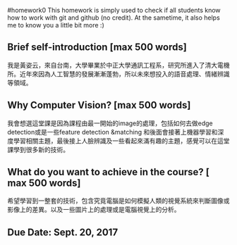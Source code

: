 #homework0
This homework is simply used to check if all students know how to work with git and github (no credit).
At the sametime, it also helps me to know you a little bit more :)

## Brief self-introduction [max 500 words]
我是黃姿云，來自台南，大學畢業於中正大學通訊工程系，研究所進入了清大電機所。近年來因為人工智慧的發展漸漸蓬勃，所以未來想投入的語音處理、情緒辨識等領域。
## Why Computer Vision? [max 500 words]
我會想選這堂課是因為課程由最一開始的image的處理，包括如何去做edge detection或是一些feature detection &matching 和後面會接著上機器學習和深度學習相關主題，最後接上人臉辨識及一些看起來滿有趣的主題，感覺可以在這堂課學到很多新的技術。
## What do you want to achieve in the course? [ max 500 words]
希望學習到一整套的技術，包含究竟電腦是如何模擬人類的視覺系統來判斷圖像或影像上的差異。以及一些圖片上的處理或是電腦視覺上的分析。


## Due Date: Sept. 20, 2017
